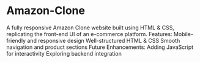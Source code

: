 # Amazon-Clone
A fully responsive Amazon Clone website built using HTML &amp; CSS, replicating the front-end UI of an e-commerce platform.  Features:  Mobile-friendly and responsive design Well-structured HTML &amp; CSS Smooth navigation and product sections Future Enhancements:  Adding JavaScript for interactivity Exploring backend integration

